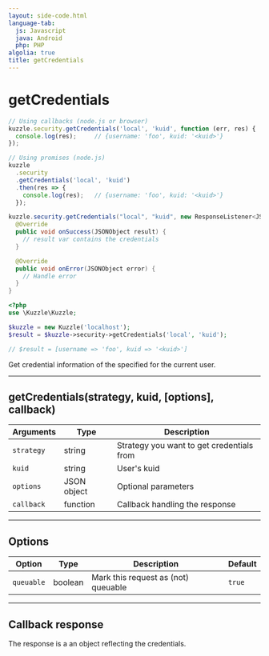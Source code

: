 ```yaml
---
layout: side-code.html
language-tab:
  js: Javascript
  java: Android
  php: PHP
algolia: true
title: getCredentials
---
```


# getCredentials

```js
// Using callbacks (node.js or browser)
kuzzle.security.getCredentials('local', 'kuid', function (err, res) {
  console.log(res);     // {username: 'foo', kuid: '<kuid>'}
});

// Using promises (node.js)
kuzzle
  .security
  .getCredentials('local', 'kuid')
  .then(res => {
    console.log(res);   // {username: 'foo', kuid: '<kuid>'}
  });
```

```java
kuzzle.security.getCredentials("local", "kuid", new ResponseListener<JSONObject>() {
  @Override
  public void onSuccess(JSONObject result) {
    // result var contains the credentials
  }

  @Override
  public void onError(JSONObject error) {
    // Handle error
  }
}
```

```php
<?php
use \Kuzzle\Kuzzle;

$kuzzle = new Kuzzle('localhost');
$result = $kuzzle->security->getCredentials('local', 'kuid');

// $result = [username => 'foo', kuid => '<kuid>']
```

Get credential information of the specified <strategy> for the current user. 

---

## getCredentials(strategy, kuid, [options], callback)

| Arguments | Type | Description
|-----------|------|------------
| `strategy` | string | Strategy you want to get credentials from
| `kuid` | string | User's kuid
| `options` | JSON object | Optional parameters
| `callback`| function | Callback handling the response

---

## Options

| Option | Type | Description | Default
|--------|------|-------------|---------
| `queuable` | boolean | Mark this request as (not) queuable | `true`

---

## Callback response

The response is a an object reflecting the credentials.

